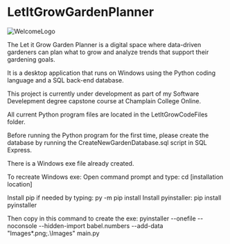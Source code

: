 # LetItGrowGardenPlanner

![WelcomeLogo](https://github.com/kristyvt/LetItGrowGardenPlanner/assets/172512085/be1c43b7-4592-409a-a19b-905968c24af5)


The Let it Grow Garden Planner is a digital space where data-driven gardeners can plan what to grow and analyze trends that support their gardening goals.

It is a desktop application that runs on Windows using the Python coding language and a SQL back-end database.

This project is currently under development as part of my Software Develepment degree capstone course at Champlain College Online.

All current Python program files are located in the LetItGrowCodeFiles folder.

Before running the Python program for the first time, please create the database by running the CreateNewGardenDatabase.sql script in SQL Express.

There is a Windows exe file already created. 

To recreate Windows exe:
  Open command prompt and type: cd [installation location]

  Install pip if needed by typing: py -m pip install
  Install pyinstaller: pip install pyinstaller

  Then copy in this command to create the exe:
  pyinstaller --onefile --noconsole --hidden-import babel.numbers --add-data "Images\*.png;.\Images" main.py
